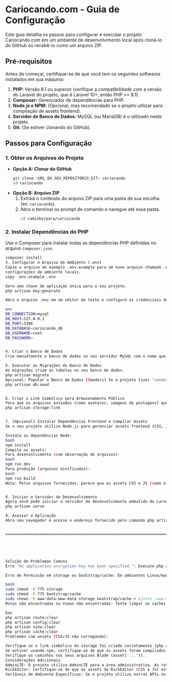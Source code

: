 # Cariocando.com - Guia de Configuração

Este guia detalha os passos para configurar e executar o projeto Cariocando.com em um ambiente de desenvolvimento local após cloná-lo do GitHub ou recebê-lo como um arquivo ZIP.

## Pré-requisitos

Antes de começar, certifique-se de que você tem os seguintes softwares instalados em sua máquina:

1.  **PHP:** Versão 8.1 ou superior (verifique a compatibilidade com a versão do Laravel do projeto, que é Laravel 10+, então PHP >= 8.1).
2.  **Composer:** Gerenciador de dependências para PHP.
3.  **Node.js e NPM:** (Opcional, mas recomendado se o projeto utilizar para compilação de assets frontend).
4.  **Servidor de Banco de Dados:** MySQL (ou MariaDB) é o utilizado neste projeto.
5.  **Git:** (Se estiver clonando do GitHub).

## Passos para Configuração

### 1. Obter os Arquivos do Projeto

*   **Opção A: Clonar do GitHub**
    ```bash
    git clone <URL_DO_SEU_REPOSITORIO_GIT> cariocando
    cd cariocando
    ```
*   **Opção B: Arquivo ZIP**
    1.  Extraia o conteúdo do arquivo ZIP para uma pasta de sua escolha (ex: `cariocando`).
    2.  Abra o terminal ou prompt de comando e navegue até essa pasta.
        ```bash
        cd caminho/para/cariocando
        ```

### 2. Instalar Dependências do PHP

Use o Composer para instalar todas as dependências PHP definidas no arquivo `composer.json`.
```bash
composer install
3. Configurar o Arquivo de Ambiente (.env)
Copie o arquivo de exemplo .env.example para um novo arquivo chamado .env. Este arquivo conterá suas 
configurações de ambiente locais.
copy .env.example .env

Gere uma chave de aplicação única para o seu projeto.
php artisan key:generate

Abra o arquivo .env em um editor de texto e configure as credenciais do seu banco de dados. Você precisará ajustar as seguintes variáveis (exemplo para MySQL):

env
DB_CONNECTION=mysql
DB_HOST=127.0.0.1
DB_PORT=3306
DB_DATABASE=cariocando_db  
DB_USERNAME=root           
DB_PASSWORD=             


4. Criar o Banco de Dados
Crie manualmente o banco de dados no seu servidor MySQL com o nome que você especificou em DB_DATABASE no arquivo .env (ex: cariocando_db). Você pode usar uma ferramenta como phpMyAdmin, DBeaver, MySQL Workbench, ou o cliente de linha de comando do MySQL.

5. Executar as Migrações do Banco de Dados
As migrações criam as tabelas no seu banco de dados.
php artisan migrate
Opcional: Popular o Banco de Dados (Seeders) Se o projeto tiver "seeders" para popular o banco com dados iniciais (como categorias padrão, usuários administradores, etc.), execute:
php artisan db:seed


6. Criar o Link Simbólico para Armazenamento Público
Para que os arquivos enviados (como avatares, imagens de postagens) que são armazenados em storage/app/public fiquem acessíveis publicamente, crie um link simbólico.
php artisan storage:link


7. (Opcional) Instalar Dependências Frontend e Compilar Assets
Se o seu projeto utiliza Node.js para gerenciar assets frontend (CSS, JavaScript) e tem um arquivo package.json:

Instale as dependências Node:
bash
npm install
Compile os assets:
Para desenvolvimento (com observação de arquivos):
bash
npm run dev
Para produção (arquivos minificados):
bash
npm run build
Nota: Pelos arquivos fornecidos, parece que os assets CSS e JS (como o RickEditor) estão diretamente na pasta public. Se for esse o caso, este passo pode não ser estritamente necessário, a menos que haja um processo de compilação para outros assets não mencionados.


8. Iniciar o Servidor de Desenvolvimento
Agora você pode iniciar o servidor de desenvolvimento embutido do Laravel:
php artisan serve

9. Acessar a Aplicação
Abra seu navegador e acesse o endereço fornecido pelo comando php artisan serve (geralmente http://127.0.0.1:8000 ou http://localhost:8000).


========================================================================================================================================================================================================================





Solução de Problemas Comuns
Erro "No application encryption key has been specified.": Execute php artisan key:generate.

Erro de Permissão em storage ou bootstrap/cache: Em ambientes Linux/macOS, você pode precisar ajustar as permissões:

bash
sudo chmod -R 775 storage
sudo chmod -R 775 bootstrap/cache
sudo chown -R www-data:www-data storage bootstrap/cache # Ajuste 'www-data' para o usuário do seu servidor web
Rotas não encontradas ou Views não encontradas: Tente limpar os caches do Laravel:

bas
php artisan route:clear
php artisan config:clear
php artisan view:clear
php artisan cache:clear
Problemas com assets (CSS/JS não carregando):

Verifique se o link simbólico do storage foi criado corretamente (php artisan storage:link).
Se estiver usando npm, certifique-se de que os assets foram compilados (npm run dev ou npm run build).
Verifique os caminhos nos seus arquivos Blade (asset('...')).
Considerações Adicionais
AdminLTE: O projeto utiliza AdminLTE para a área administrativa. As rotas de autenticação (/login, /register) e o dashboard (/home) devem funcionar após a configuração.
RickEditor: Certifique-se de que os assets do RickEditor (CSS e JS) estão presentes na pasta public/RickEditor.
Variáveis de Ambiente Específicas: Se o projeto utiliza outras APIs ou serviços externos, pode haver outras variáveis no .env que precisam ser configuradas (ex: chaves de API para e-mail, etc.).
